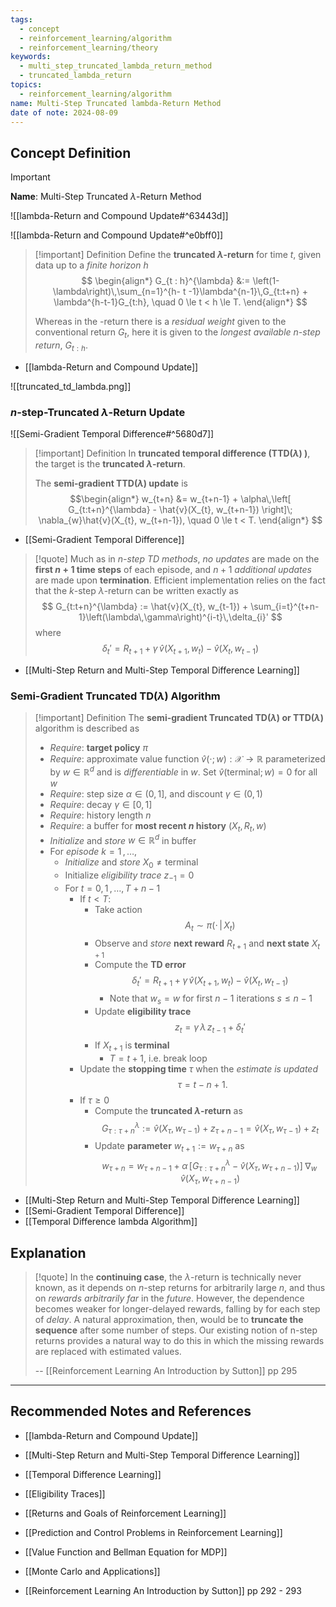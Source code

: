 ```yaml
---
tags:
  - concept
  - reinforcement_learning/algorithm
  - reinforcement_learning/theory
keywords:
  - multi_step_truncated_lambda_return_method
  - truncated_lambda_return
topics:
  - reinforcement_learning/algorithm
name: Multi-Step Truncated lambda-Return Method
date of note: 2024-08-09
---
```


## Concept Definition

>[!important]
>**Name**: Multi-Step Truncated $\lambda$-Return Method

![[lambda-Return and Compound Update#^63443d]]

![[lambda-Return and Compound Update#^e0bff0]]


>[!important] Definition
>Define the **truncated $\lambda$-return** for time $t$, given data up to a *finite horizon* $h$
>$$
>\begin{align*}
>G_{t : h}^{\lambda} &:= \left(1- \lambda\right)\,\sum_{n=1}^{h- t -1}\lambda^{n-1}\,G_{t:t+n} + \lambda^{h-t-1}G_{t:h}, \quad 0 \le t < h \le T. 
>\end{align*}
>$$
>
>
>Whereas in the -return there is a *residual weight* given to the conventional return $G_{t}$, here it is given to the *longest available $n$-step return*, $G_{t:h}$.

- [[lambda-Return and Compound Update]]

![[truncated_td_lambda.png]]

### $n$-step-Truncated $\lambda$-Return Update

![[Semi-Gradient Temporal Difference#^5680d7]]


>[!important] Definition
>In **truncated temporal difference (TTD($\lambda$) )**, the target is the **truncated $\lambda$-return**.
>
>The **semi-gradient TTD($\lambda$) update** is 
>$$\begin{align*}
>w_{t+n} &= w_{t+n-1} + \alpha\,\left[ G_{t:t+n}^{\lambda}  - \hat{v}(X_{t}, w_{t+n-1}) \right]\;  \nabla_{w}\hat{v}(X_{t}, w_{t+n-1}), \quad 0 \le t < T.
>\end{align*}
>$$

- [[Semi-Gradient Temporal Difference]]

>[!quote]
>Much as in *$n$-step TD methods*, *no updates* are made on the **first $n+1$ time steps** of each episode, and $n+1$ *additional updates* are made upon **termination**. Efficient implementation relies on the fact that the $k$-step $\lambda$-return can be written exactly as
>$$
> G_{t:t+n}^{\lambda} := \hat{v}(X_{t}, w_{t-1}) + \sum_{i=t}^{t+n-1}\left(\lambda\,\gamma\right)^{i-t}\,\delta_{i}'
>$$
>where 
>$$
>\delta_{t}' = R_{t+1} + \gamma\,\hat{v}\left(X_{t+1}, w_{t}\right) - \hat{v}(X_{t}, w_{t-1})
>$$

- [[Multi-Step Return and Multi-Step Temporal Difference Learning]]

### Semi-Gradient Truncated TD($\lambda$)  Algorithm

>[!important] Definition
>The **semi-gradient Truncated TD($\lambda$) or TTD($\lambda$)** algorithm is described as
>- *Require*: **target policy** $\pi$
>- *Require*: approximate value function $\hat{v}(\cdot; w): \mathcal{X} \to \mathbb{R}$ parameterized by $w\in \mathbb{R}^d$ and is *differentiable* in $w$. Set $\hat{v}(\text{terminal}; w) = 0$ for all $w$
>- *Require*: step size $\alpha \in (0,1]$, and  discount $\gamma \in (0,1)$
>- *Require*: decay $\gamma \in [0,1]$
>- *Require*: history length $n$
>- *Require*: a buffer for **most recent $n$ history** $(X_{t},R_{t},  w)$
>- *Initialize* and *store* $w\in \mathbb{R}^d$ in buffer
>- For *episode* $k= 1 \,{,}\ldots{,}\,$
>	- *Initialize* and *store* $X_{0} \neq \text{terminal}$
>	- Initialize *eligibility trace* $z_{-1} = 0$
>	- For $t=0,\,1 \,{,}\ldots{,}\,T + n -1$
>		- If $t < T$:
>			- Take action $$A_{t} \sim \pi(\cdot\,|\,X_{t})$$
>			- Observe and *store* **next reward** $R_{t+1}$ and **next state** $X_{t+1}$
>			- Compute the **TD error** $$\delta_{t}' = R_{t + 1} + \gamma\,\hat{v}\left(X_{t+1}, w_{t}\right) - \hat{v}(X_{t}, w_{t-1})$$
>				- Note that $w_{s} = w$ for first $n-1$ iterations $s\le n- 1$
>			- Update **eligibility trace** $$z_{t} = \gamma\,\lambda\,z_{t-1} + \delta_{t}'$$
>			- If $X_{t+1}$ is **terminal**
>				- $T = t+1$, i.e. break loop
>		- Update the **stopping time** $\tau$ when the *estimate is updated* $$\tau = t - n + 1.$$
>		- If $\tau \ge 0$
>			- Compute the **truncated $\lambda$-return** as $$G_{\tau: \tau+n}^{\lambda} := \hat{v}(X_{\tau}, w_{\tau-1}) + z_{\tau+n-1} = \hat{v}(X_{\tau}, w_{\tau-1})  +  z_{t}$$
>			- Update **parameter** $w_{t+1} := w_{\tau+n}$ as $$w_{\tau + n} = w_{\tau +n -1} + \alpha\,\left[ G_{\tau: \tau+n}^{\lambda}  - \hat{v}(X_{\tau}, w_{\tau+n-1}) \right]\;  \nabla_{w}\,\hat{v}(X_{\tau}, w_{\tau +n-1})$$ 

- [[Multi-Step Return and Multi-Step Temporal Difference Learning]]
- [[Semi-Gradient Temporal Difference]]
- [[Temporal Difference lambda Algorithm]]


## Explanation

>[!quote]
>In the **continuing case**, the $\lambda$-return is technically never known, as it depends on $n$-step returns for arbitrarily large $n$, and thus on *rewards arbitrarily far* in the *future*. However, the dependence becomes weaker for longer-delayed rewards, falling by for each step of *delay*. A natural approximation, then, would be to **truncate the sequence** after some number of steps. Our existing notion of n-step returns provides a natural way to do this in which the missing rewards are replaced with estimated values.
>
>-- [[Reinforcement Learning An Introduction by Sutton]] pp 295





-----------
##  Recommended Notes and References



- [[lambda-Return and Compound Update]]
- [[Multi-Step Return and Multi-Step Temporal Difference Learning]]

- [[Temporal Difference Learning]]
- [[Eligibility Traces]]
- [[Returns and Goals of Reinforcement Learning]]






- [[Prediction and Control Problems in Reinforcement Learning]]
- [[Value Function and Bellman Equation for MDP]]
- [[Monte Carlo and Applications]]

- [[Reinforcement Learning An Introduction by Sutton]] pp 292 - 293